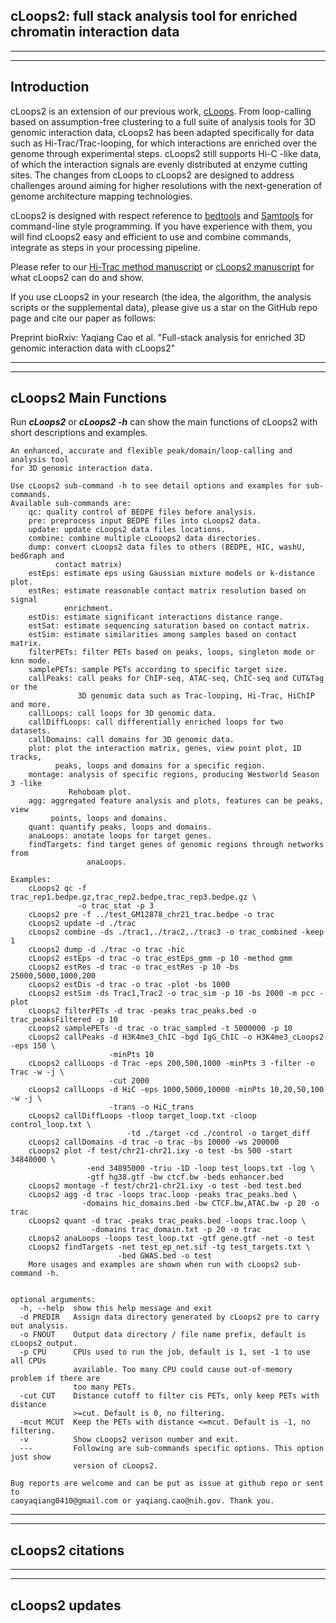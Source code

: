 ## cLoops2: full stack analysis tool for enriched chromatin interaction data 

-------
-------
## Introduction
cLoops2 is an extension of our previous work, [cLoops](https://github.com/YaqiangCao/cLoops). From loop-calling based on assumption-free clustering to a full suite of analysis tools for 3D genomic interaction data, cLoops2 has been adapted specifically for data such as Hi-Trac/Trac-looping, for which interactions are enriched over the genome through experimental steps. cLoops2 still supports Hi-C -like data, of which the interaction signals are evenly distributed at enzyme cutting sites.  The changes from cLoops to cLoops2 are designed to address challenges around aiming for higher resolutions with the next-generation of genome architecture mapping technologies. 

cLoops2 is designed with respect reference to [bedtools](https://bedtools.readthedocs.io/en/latest/) and [Samtools](http://www.htslib.org/) for command-line style programming. If you have experience with them, you will find cLoops2 easy and efficient to use and combine commands, integrate as steps in your processing pipeline. 

Please refer to our [Hi-Trac method manuscript]() or [cLoops2 manuscript]() for what cLoops2 can do and show. 

If you use cLoops2 in your research (the idea, the algorithm, the analysis scripts or the supplemental data), please give us a star on the GitHub repo page and cite our paper as follows:    

Preprint bioRxiv: Yaqiang Cao et al. "Full-stack analysis for enriched 3D genomic interaction data with cLoops2"   


------
------
## cLoops2 Main Functions
Run ***cLoops2*** or ***cLoops2 -h*** can show the main functions of cLoops2 with short descriptions and examples.     

```
An enhanced, accurate and flexible peak/domain/loop-calling and analysis tool 
for 3D genomic interaction data.

Use cLoops2 sub-command -h to see detail options and examples for sub-commands.
Available sub-commands are: 
    qc: quality control of BEDPE files before analysis.
    pre: preprocess input BEDPE files into cLoops2 data.
    update: update cLoops2 data files locations.
    combine: combine multiple cLooops2 data directories.
    dump: convert cLoops2 data files to others (BEDPE, HIC, washU, bedGraph and
          contact matrix)
    estEps: estimate eps using Gaussian mixture models or k-distance plot.
    estRes: estimate reasonable contact matrix resolution based on signal 
            enrichment.
    estDis: estimate significant interactions distance range.
    estSat: estimate sequencing saturation based on contact matrix.
    estSim: estimate similarities among samples based on contact matrix.
    filterPETs: filter PETs based on peaks, loops, singleton mode or knn mode. 
    samplePETs: sample PETs according to specific target size.
    callPeaks: call peaks for ChIP-seq, ATAC-seq, ChIC-seq and CUT&Tag or the 
               3D genomic data such as Trac-looping, Hi-Trac, HiChIP and more.
    callLoops: call loops for 3D genomic data.
    callDiffLoops: call differentially enriched loops for two datasets. 
    callDomains: call domains for 3D genomic data. 
    plot: plot the interaction matrix, genes, view point plot, 1D tracks, 
          peaks, loops and domains for a specific region. 
    montage: analysis of specific regions, producing Westworld Season 3 -like 
             Rehoboam plot. 
    agg: aggregated feature analysis and plots, features can be peaks, view 
         points, loops and domains.
    quant: quantify peaks, loops and domains.
    anaLoops: anotate loops for target genes.
    findTargets: find target genes of genomic regions through networks from 
                 anaLoops.

Examples:
    cLoops2 qc -f trac_rep1.bedpe.gz,trac_rep2.bedpe,trac_rep3.bedpe.gz \
               -o trac_stat -p 3
    cLoops2 pre -f ../test_GM12878_chr21_trac.bedpe -o trac
    cLoops2 update -d ./trac
    cLoops2 combine -ds ./trac1,./trac2,./trac3 -o trac_combined -keep 1
    cLoops2 dump -d ./trac -o trac -hic
    cLoops2 estEps -d trac -o trac_estEps_gmm -p 10 -method gmm
    cLoops2 estRes -d trac -o trac_estRes -p 10 -bs 25000,5000,1000,200
    cLoops2 estDis -d trac -o trac -plot -bs 1000 
    cLoops2 estSim -ds Trac1,Trac2 -o trac_sim -p 10 -bs 2000 -m pcc -plot
    cLoops2 filterPETs -d trac -peaks trac_peaks.bed -o trac_peaksFiltered -p 10
    cLoops2 samplePETs -d trac -o trac_sampled -t 5000000 -p 10
    cLoops2 callPeaks -d H3K4me3_ChIC -bgd IgG_ChIC -o H3K4me3_cLoops2 -eps 150 \
                      -minPts 10
    cLoops2 callLoops -d Trac -eps 200,500,1000 -minPts 3 -filter -o Trac -w -j \
                      -cut 2000
    cLoops2 callLoops -d HiC -eps 1000,5000,10000 -minPts 10,20,50,100 -w -j \
                      -trans -o HiC_trans 
    cLoops2 callDiffLoops -tloop target_loop.txt -cloop control_loop.txt \
                          -td ./target -cd ./control -o target_diff
    cLoops2 callDomains -d trac -o trac -bs 10000 -ws 200000
    cLoops2 plot -f test/chr21-chr21.ixy -o test -bs 500 -start 34840000 \
                 -end 34895000 -triu -1D -loop test_loops.txt -log \
                 -gtf hg38.gtf -bw ctcf.bw -beds enhancer.bed
    cLoops2 montage -f test/chr21-chr21.ixy -o test -bed test.bed
    cLoops2 agg -d trac -loops trac.loop -peaks trac_peaks.bed \
                -domains hic_domains.bed -bw CTCF.bw,ATAC.bw -p 20 -o trac 
    cLoops2 quant -d trac -peaks trac_peaks.bed -loops trac.loop \
                  -domains trac_domain.txt -p 20 -o trac
    cLoops2 anaLoops -loops test_loop.txt -gtf gene.gtf -net -o test
    cLoops2 findTargets -net test_ep_net.sif -tg test_targets.txt \
                        -bed GWAS.bed -o test 
    More usages and examples are shown when run with cLoops2 sub-command -h.
    

optional arguments:
  -h, --help  show this help message and exit
  -d PREDIR   Assign data directory generated by cLoops2 pre to carry out analysis. 
  -o FNOUT    Output data directory / file name prefix, default is cLoops2_output.
  -p CPU      CPUs used to run the job, default is 1, set -1 to use all CPUs
              available. Too many CPU could cause out-of-memory problem if there are
              too many PETs.
  -cut CUT    Distance cutoff to filter cis PETs, only keep PETs with distance
              >=cut. Default is 0, no filtering.
  -mcut MCUT  Keep the PETs with distance <=mcut. Default is -1, no filtering.
  -v          Show cLoops2 verison number and exit.
  ---         Following are sub-commands specific options. This option just show
              version of cLoops2.

Bug reports are welcome and can be put as issue at github repo or sent to 
caoyaqiang0410@gmail.com or yaqiang.cao@nih.gov. Thank you.
```

--------
--------
## cLoops2 citations

--------
--------
## cLoops2 updates

